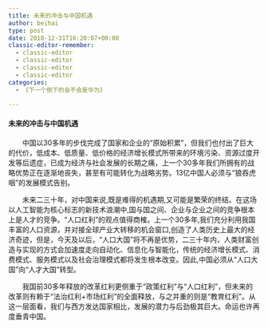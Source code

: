 ```yaml
---
title: 未来的冲击与中国机遇
author: beihai
type: post
date: 2018-12-31T16:20:07+00:00
classic-editor-remember:
  - classic-editor
  - classic-editor
  - classic-editor
  - classic-editor
categories:
  - 《下一个倒下的会不会是华为》

---
```

#### 未来的冲击与中国机遇

&ensp;&ensp;&ensp;&ensp;中国以30多年的步伐完成了国家和企业的“原始积累”，但我们也付出了巨大的代价，低成本、低质量、低价格的经济增长模式所带来的环境污染、资源过度开发等后遗症，已成为经济与社会发展的长期之痛，上一个30多年我们所拥有的战略优势正在逐渐地丧失，甚至有可能转化为战略劣势。13亿中国人必须与“狼吞虎咽”的发展模式告别。
  
&ensp;&ensp;&ensp;&ensp;未来二三十年，对中国来说,既是难得的机遇期,又可能是繁荣的终结。在这场以人工智能为核心标志的新技术浪潮中,国与国之间、企业与企业之间的竞争根本上是人才的竞争。“人口红利”的观点值得商榷。上一个30多年,我们充分利用我国丰富的人口资源，并对接全球产业大转移的机会窗口,创造了人类历史上最大的经济奇迹，但是，今天及以后，“人口大国”将不再是优势，二三十年内，人类财富创造与实现的方式会加速度走向自动化、信息化与智能化，传统的经济增长模式、消费模式、服务模式以及社会治理模式都将发生根本改变。因此,中国必须从“人口大国”向“人才大国”转型。
  
&ensp;&ensp;&ensp;&ensp;我国前30多年释放的改革红利更侧重于“政策红利”与“人口红利”，但未来的改革则有赖于“法治红利+市场红利”的全面释放，与之并重的则是“教育红利”。从这一层面看，我们与西方发达国家相比，发展的潜力与后劲极其巨大。命运也许再度垂青中国。